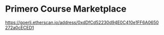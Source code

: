 # Primero Course Marketplace
https://goerli.etherscan.io/address/0xdDfCd52230d94E0C410e1FF6A0650272a0cECED1
